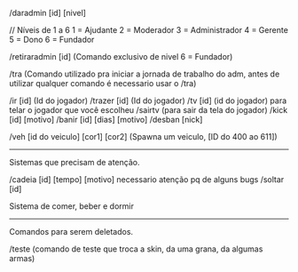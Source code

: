 /daradmin [id] [nivel]

 // Níveis de 1 a 6
	1 = Ajudante
	2 = Moderador
	3 = Administrador
	4 = Gerente
	5 = Dono
	6 = Fundador

/retiraradmin [id]  (Comando exclusivo de nivel 6 = Fundador)

/tra (Comando utilizado pra iniciar a jornada de trabalho do adm, antes de utilizar qualquer comando é necessario usar o /tra) 

/ir [id]    (Id do jogador)
/trazer [id] (Id do jogador)
/tv [id] (id do jogador) para telar o jogador que você escolheu
/sairtv  (para sair da tela do jogador)
/kick [id] [motivo]
/banir [id] [dias] [motivo]
/desban [nick]

/veh [id do veiculo] [cor1] [cor2] (Spawna um veiculo, [ID do 400 ao 611])





-------------------------
Sistemas que precisam de atenção.

/cadeia [id] [tempo] [motivo] necessario atenção pq de alguns bugs
/soltar [id]

Sistema de comer, beber e dormir


-----
Comandos para serem deletados.

/teste  (comando de teste que troca a skin, da uma grana, da algumas armas)